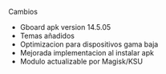 Cambios

+ Gboard apk version 14.5.05
+ Temas añadidos
+ Optimizacion para dispositivos gama baja
+ Mejorada implementacion al instalar apk
+ Modulo actualizable por Magisk/KSU
